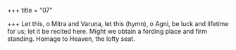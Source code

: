 +++
title = "07"

+++
Let this, o Mitra and Varuṇa, let this (hymn), o Agni, be luck and  lifetime for us; let it be recited here.
Might we obtain a fording place and firm standing. Homage to Heaven,  the lofty seat.